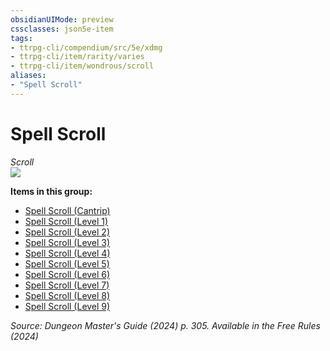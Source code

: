 ```yaml
---
obsidianUIMode: preview
cssclasses: json5e-item
tags:
- ttrpg-cli/compendium/src/5e/xdmg
- ttrpg-cli/item/rarity/varies
- ttrpg-cli/item/wondrous/scroll
aliases: 
- "Spell Scroll"
---
```

# Spell Scroll
*Scroll*  
![](2-Mechanics/CLI/items/img/spell-scroll.webp#right)


**Items in this group:**

- [Spell Scroll (Cantrip)](2-Mechanics/CLI/items/spell-scroll-cantrip-xdmg.md)
- [Spell Scroll (Level 1)](2-Mechanics/CLI/items/spell-scroll-level-1-xdmg.md)
- [Spell Scroll (Level 2)](2-Mechanics/CLI/items/spell-scroll-level-2-xdmg.md)
- [Spell Scroll (Level 3)](2-Mechanics/CLI/items/spell-scroll-level-3-xdmg.md)
- [Spell Scroll (Level 4)](2-Mechanics/CLI/items/spell-scroll-level-4-xdmg.md)
- [Spell Scroll (Level 5)](2-Mechanics/CLI/items/spell-scroll-level-5-xdmg.md)
- [Spell Scroll (Level 6)](2-Mechanics/CLI/items/spell-scroll-level-6-xdmg.md)
- [Spell Scroll (Level 7)](2-Mechanics/CLI/items/spell-scroll-level-7-xdmg.md)
- [Spell Scroll (Level 8)](2-Mechanics/CLI/items/spell-scroll-level-8-xdmg.md)
- [Spell Scroll (Level 9)](2-Mechanics/CLI/items/spell-scroll-level-9-xdmg.md)

*Source: Dungeon Master's Guide (2024) p. 305. Available in the Free Rules (2024)*